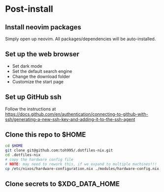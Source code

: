 # Post-install
## Install neovim packages
Simply open up neovim. All packages/dependencies will be auto-installed.

## Set up the web browser
- Set dark mode
- Set the default search engine
- Change the download folder
- Customize the start page

## Set up GitHub ssh
Follow the instructions at https://docs.github.com/en/authentication/connecting-to-github-with-ssh/generating-a-new-ssh-key-and-adding-it-to-the-ssh-agent

## Clone this repo to $HOME
```bash
cd $HOME
git clone git@github.com:toh995/.dotfiles-nix.git
cd .dotfiles-nix
# copy the hardware config file
# NOTE: may need to rework this, if we expand to multiple machines!!!
cp /etc/nixos/hardware-configuration.nix ./modules/hardware-config.nix
```

## Clone secrets to $XDG_DATA_HOME
